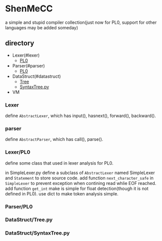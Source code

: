 # ShenMeCC

a simple and stupid compiler collection(just now for PL0, support for other languages may be added someday)

## __directory__

- Lexer(#lexer)
    - [PL0](#lexerpl0)
- Parser(#parser)
    - [PL0](#parserpl0)
- DataStruct(#datastruct)
    - [Tree](#datastructtree.py)
    - [SyntaxTree.py](#datastructsyntaxtree.py)
- VM

### Lexer

define `AbstractLexer`, which has input(), hasnext(), forward(), backward().

### parser

define `AbstractParser`, which has call(), parse().

### Lexer/PL0

define some class that used in lexer analysis for PL0.

in SimpleLexer.py define a subclass of `AbstractLexer` named SimpleLexer and `Statement` to store source code. add function `next_character_safe` in `SimpleLexer` to prevent exception when contining read whlie EOF reached. add function `get_int` make is simple for float detection(though it is not defined in PL0). use dict to make token analysis simple.

### Parser/PL0

### DataStruct/Tree.py

### DataStruct/SyntaxTree.py